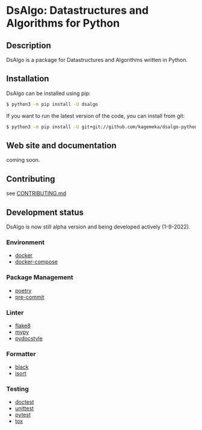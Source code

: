 # DsAlgo: Datastructures and Algorithms for Python


## Description
DsAlgo is a package for Datastructures and Algorithms written in Python.


## Installation
DsAlgo can be installed using pip:
```bash
$ python3 -m pip install -U dsalgo
```
If you want to run the latest version of the code, you can install from git:
```bash
$ python3 -m pip install -U git+git://github.com/kagemeka/dsalgo-python.git
```

## Web site and documentation
coming soon.


## Contributing
see [CONTRIBUTING.md](./.github/docs/CONTRIBUTING.md)


## Development status
DsAlgo is now still alpha version and being developed actively (1-9-2022).


### Environment
- [docker](https://docs.docker.com/)
- [docker-compose](https://docs.docker.com/compose/)

### Package Management
- [poetry](https://python-poetry.org/)
- [pre-commit](https://pre-commit.com/)

### Linter 
- [flake8](https://flake8.pycqa.org/en/latest/index.html)
- [mypy](http://mypy-lang.org/)
- [pydocstyle](http://www.pydocstyle.org/en/stable/)

### Formatter
- [black](https://black.readthedocs.io/en/stable/)
- [isort](https://github.com/PyCQA/isort)

### Testing
- [doctest](https://docs.python.org/3/library/doctest.html)
- [unittest](https://docs.python.org/3/library/unittest.html)
- [pytest](https://docs.pytest.org/)
- [tox](https://tox.wiki/en/latest/)